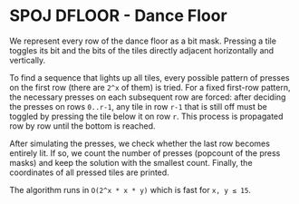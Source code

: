 # SPOJ DFLOOR - Dance Floor

We represent every row of the dance floor as a bit mask.  Pressing a tile toggles its bit and the bits of the tiles directly adjacent horizontally and vertically.

To find a sequence that lights up all tiles, every possible pattern of presses on the first row (there are `2^x` of them) is tried.  For a fixed first-row pattern, the necessary presses on each subsequent row are forced: after deciding the presses on rows `0..r-1`, any tile in row `r-1` that is still off must be toggled by pressing the tile below it on row `r`.  This process is propagated row by row until the bottom is reached.

After simulating the presses, we check whether the last row becomes entirely lit.  If so, we count the number of presses (popcount of the press masks) and keep the solution with the smallest count.  Finally, the coordinates of all pressed tiles are printed.

The algorithm runs in `O(2^x * x * y)` which is fast for `x, y ≤ 15`.
